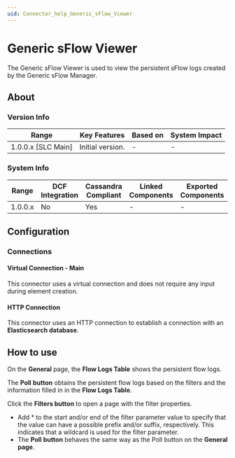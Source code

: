 ```yaml
---
uid: Connector_help_Generic_sFlow_Viewer
---
```


# Generic sFlow Viewer

The Generic sFlow Viewer is used to view the persistent sFlow logs created by the Generic sFlow Manager.

## About

### Version Info

| Range                | Key Features     | Based on     | System Impact     |
|----------------------|------------------|--------------|-------------------|
| 1.0.0.x [SLC Main]   | Initial version. | -            | -                 |

### System Info

| Range     | DCF Integration     | Cassandra Compliant     | Linked Components     | Exported Components     |
|-----------|---------------------|-------------------------|-----------------------|-------------------------|
| 1.0.0.x   | No                  | Yes                     | -                     | -                       |

## Configuration

### Connections

#### Virtual Connection - Main

This connector uses a virtual connection and does not require any input during element creation.

#### HTTP Connection

This connector uses an HTTP connection to establish a connection with an **Elasticsearch database**.

## How to use

On the **General** page, the **Flow Logs Table** shows the persistent flow logs.

The **Poll** **button** obtains the persistent flow logs based on the filters and the information filled in in the **Flow Logs Table**.

Click the **Filters button** to open a page with the filter properties.

- Add \* to the start and/or end of the filter parameter value to specify that the value can have a possible prefix and/or suffix, respectively. This indicates that a wildcard is used for the filter parameter.
- The **Poll** **button** behaves the same way as the Poll button on the **General page**.
